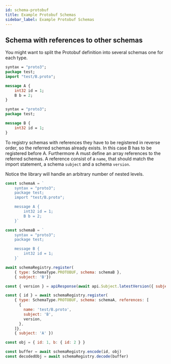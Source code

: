 ```yaml
---
id: schema-protobuf
title: Example Protobuf Schemas
sidebar_label: Example Protobuf Schemas
---
```


## Schema with references to other schemas

You might want to split the Protobuf definition into several schemas one for each type.

```protobuf
syntax = "proto3";
package test;
import "test/B.proto";

message A {
	int32 id = 1;
	B b = 2;
}
```

```protobuf
syntax = "proto3";
package test;

message B {
	int32 id = 1;
}
```

To registry schemas with references they have to be registered in reverse order, so the referred schemas already exists. In this case B has to be registered before A. Furthermore A must define an array references to the referred schemas. A reference consist of a `name`, that should match the import statement, a schema `subject` and a schema `version`.

Notice the library will handle an arbitrary number of nested levels.

```js
const schemaA = `
	syntax = "proto3";
	package test;
	import "test/B.proto";

	message A {
		int32 id = 1;
		B b = 2;
	}`

const schemaB = `
	syntax = "proto3";
	package test;

	message B {
		int32 id = 1;
	}`

await schemaRegistry.register(
	{ type: SchemaType.PROTOBUF, schema: schemaB },
	{ subject: 'B'})

const { version } = apiResponse(await api.Subject.latestVersion({ subject: 'B' }))

const { id } = await schemaRegistry.register(
	{ type: SchemaType.PROTOBUF, schema: schemaA, references: [
      {
        name: 'test/B.proto',
        subject: 'B',
        version,
      },
    ]},
	{ subject: 'A' })

const obj = { id: 1, b: { id: 2 } }

const buffer = await schemaRegistry.encode(id, obj)
const decodedObj = await schemaRegistry.decode(buffer)
```
